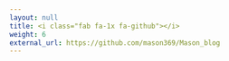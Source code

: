 ```yaml
---
layout: null
title: <i class="fab fa-1x fa-github"></i>
weight: 6
external_url: https://github.com/mason369/Mason_blog
---
```

